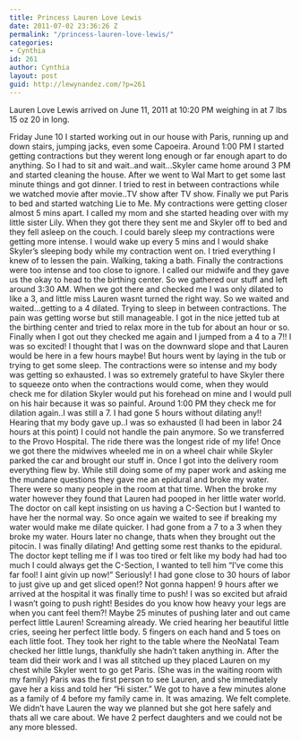 ```yaml
---
title: Princess Lauren Love Lewis
date: 2011-07-02 23:36:26 Z
permalink: "/princess-lauren-love-lewis/"
categories:
- Cynthia
id: 261
author: Cynthia
layout: post
guid: http://lewynandez.com/?p=261
---
```


Lauren Love Lewis arrived on June 11, 2011 at 10:20 PM weighing in at 7 lbs 15 oz 20 in long.

Friday June 10 I started working out in our house with Paris, running up and down stairs, jumping jacks, even some Capoeira. Around 1:00 PM I started getting contractions but they werent long enough or far enough apart to do anything. So I had to sit and wait..and wait&#8230;Skyler came home around 3 PM and started cleaning the house. After we went to Wal Mart to get some last minute things and got dinner. I tried to rest in between contractions while we watched movie after movie..TV show after TV show. Finally we put Paris to bed and started watching Lie to Me. My contractions were getting closer almost 5 mins apart. I called my mom and she started heading over with my little sister Lily. When they got there they sent me and Skyler off to bed and they fell asleep on the couch. I could barely sleep my contractions were getting more intense. I would wake up every 5 mins and I would shake Skyler&#8217;s sleeping body while my contraction went on. I tried everything I knew of to lessen the pain. Walking, taking a bath. Finally the contractions were too intense and too close to ignore. I called our midwife and they gave us the okay to head to the birthing center. So we gathered our stuff and left around 3:30 AM. When we got there and checked me I was only dilated to like a 3, and little miss Lauren wasnt turned the right way. So we waited and waited&#8230;getting to a 4 dilated. Trying to sleep in between contractions. The pain was getting worse but still manageable. I got in the nice jetted tub at the birthing center and tried to relax more in the tub for about an hour or so. Finally when I got out they checked me again and I jumped from a 4 to a 7!! I was so excited! I thought that I was on the downward slope and that Lauren would be here in a few hours maybe! But hours went by laying in the tub or trying to get some sleep. The contractions were so intense and my body was getting so exhausted. I was so extremely grateful to have Skyler there to squeeze onto when the contractions would come, when they would check me for dilation Skyler would put his forehead on mine and I would pull on his hair because it was so painful. Around 1:00 PM they check me for dilation again..I was still a 7. I had gone 5 hours without dilating any!! Hearing that my body gave up..I was so exhausted (I had been in labor 24 hours at this point) I could not handle the pain anymore. So we transferred to the Provo Hospital. The ride there was the longest ride of my life! Once we got there the midwives wheeled me in on a wheel chair while Skyler parked the car and brought our stuff in. Once I got into the delivery room everything flew by. While still doing some of my paper work and asking me the mundane questions they gave me an epidural and broke my water. There were so many people in the room at that time. When the broke my water however they found that Lauren had pooped in her little water world. The doctor on call kept insisting on us having a C-Section but I wanted to have her the normal way. So once again we waited to see if breaking my water would make me dilate quicker. I had gone from a 7 to a 3 when they broke my water. Hours later no change, thats when they brought out the pitocin. I was finally dilating! And getting some rest thanks to the epidural. The doctor kept telling me if I was too tired or felt like my body had had too much I could always get the C-Section, I wanted to tell him &#8220;I&#8217;ve come this far fool! I aint givin up now!&#8221; Seriously! I had gone close to 30 hours of labor to just give up and get sliced open!? Not gonna happen! 9 hours after we arrived at the hospital it was finally time to push! I was so excited but afraid I wasn&#8217;t going to push right! Besides do you know how heavy your legs are when you cant feel them?! Maybe 25 minutes of pushing later and out came perfect little Lauren! Screaming already. We cried hearing her beautiful little cries, seeing her perfect little body. 5 fingers on each hand and 5 toes on each little foot. They took her right to the table where the NeoNatal Team checked her little lungs, thankfully she hadn&#8217;t taken anything in. After the team did their work and I was all stitched up they placed Lauren on my chest while Skyler went to go get Paris. (She was in the waiting room with my family) Paris was the first person to see Lauren, and she immediately gave her a kiss and told her &#8220;Hi sister.&#8221; We got to have a few minutes alone as a family of 4 before my family came in. It was amazing. We felt complete. We didn&#8217;t have Lauren the way we planned but she got here safely and thats all we care about. We have 2 perfect daughters and we could not be any more blessed.

<img class="aligncenter size-medium wp-image-268" title="259297_2064863056809_1101738840_2496432_7140144_o (1)" src="http://i2.wp.com/lewynandez.com/wp-content/uploads/2011/07/259297_2064863056809_1101738840_2496432_7140144_o-1-225x300.jpg?fit=225%2C300" alt="" srcset="http://i2.wp.com/lewynandez.com/wp-content/uploads/2011/07/259297_2064863056809_1101738840_2496432_7140144_o-1.jpg?resize=225%2C300 225w, http://i2.wp.com/lewynandez.com/wp-content/uploads/2011/07/259297_2064863056809_1101738840_2496432_7140144_o-1.jpg?resize=768%2C1024 768w, http://i2.wp.com/lewynandez.com/wp-content/uploads/2011/07/259297_2064863056809_1101738840_2496432_7140144_o-1.jpg?w=960 960w" sizes="(max-width: 225px) 100vw, 225px" data-recalc-dims="1" /><img class="aligncenter size-medium wp-image-266" title="252947_2067545283863_1101738840_2502017_2722756_n" src="http://i2.wp.com/lewynandez.com/wp-content/uploads/2011/07/252947_2067545283863_1101738840_2502017_2722756_n-223x300.jpg?fit=223%2C300" alt="" srcset="http://i2.wp.com/lewynandez.com/wp-content/uploads/2011/07/252947_2067545283863_1101738840_2502017_2722756_n.jpg?resize=223%2C300 223w, http://i2.wp.com/lewynandez.com/wp-content/uploads/2011/07/252947_2067545283863_1101738840_2502017_2722756_n.jpg?w=536 536w" sizes="(max-width: 223px) 100vw, 223px" data-recalc-dims="1" /><img class="aligncenter size-medium wp-image-267" title="254932_2067539043707_1101738840_2501993_3231450_n" src="http://i1.wp.com/lewynandez.com/wp-content/uploads/2011/07/254932_2067539043707_1101738840_2501993_3231450_n-300x225.jpg?fit=300%2C225" alt="" srcset="http://i0.wp.com/lewynandez.com/wp-content/uploads/2011/07/254932_2067539043707_1101738840_2501993_3231450_n.jpg?resize=300%2C225 300w, http://i0.wp.com/lewynandez.com/wp-content/uploads/2011/07/254932_2067539043707_1101738840_2501993_3231450_n.jpg?w=720 720w" sizes="(max-width: 300px) 100vw, 300px" data-recalc-dims="1" /><a href="http://i0.wp.com/lewynandez.com/wp-content/uploads/2011/07/251747_2067538043682_1101738840_2501989_3678720_n.jpg" rel="lightbox[261]"><img class="aligncenter size-medium wp-image-265" title="251747_2067538043682_1101738840_2501989_3678720_n" src="http://i0.wp.com/lewynandez.com/wp-content/uploads/2011/07/251747_2067538043682_1101738840_2501989_3678720_n-300x225.jpg?fit=300%2C225" alt="" srcset="http://i0.wp.com/lewynandez.com/wp-content/uploads/2011/07/251747_2067538043682_1101738840_2501989_3678720_n.jpg?resize=300%2C225 300w, http://i0.wp.com/lewynandez.com/wp-content/uploads/2011/07/251747_2067538043682_1101738840_2501989_3678720_n.jpg?w=720 720w" sizes="(max-width: 300px) 100vw, 300px" data-recalc-dims="1" /></a><a href="http://i0.wp.com/lewynandez.com/wp-content/uploads/2011/07/251602_2067538403691_1101738840_2501991_1642270_n.jpg" rel="lightbox[261]"><img class="aligncenter size-medium wp-image-264" title="251602_2067538403691_1101738840_2501991_1642270_n" src="http://i1.wp.com/lewynandez.com/wp-content/uploads/2011/07/251602_2067538403691_1101738840_2501991_1642270_n-300x225.jpg?fit=300%2C225" alt="" srcset="http://i0.wp.com/lewynandez.com/wp-content/uploads/2011/07/251602_2067538403691_1101738840_2501991_1642270_n.jpg?resize=300%2C225 300w, http://i0.wp.com/lewynandez.com/wp-content/uploads/2011/07/251602_2067538403691_1101738840_2501991_1642270_n.jpg?w=720 720w" sizes="(max-width: 300px) 100vw, 300px" data-recalc-dims="1" /></a><a href="http://i2.wp.com/lewynandez.com/wp-content/uploads/2011/07/248287_2067540643747_1101738840_2502000_2798876_n.jpg" rel="lightbox[261]"><img class="aligncenter size-medium wp-image-263" title="248287_2067540643747_1101738840_2502000_2798876_n" src="http://i1.wp.com/lewynandez.com/wp-content/uploads/2011/07/248287_2067540643747_1101738840_2502000_2798876_n-300x225.jpg?fit=300%2C225" alt="" srcset="http://i2.wp.com/lewynandez.com/wp-content/uploads/2011/07/248287_2067540643747_1101738840_2502000_2798876_n.jpg?resize=300%2C225 300w, http://i2.wp.com/lewynandez.com/wp-content/uploads/2011/07/248287_2067540643747_1101738840_2502000_2798876_n.jpg?w=720 720w" sizes="(max-width: 300px) 100vw, 300px" data-recalc-dims="1" /></a><a href="http://i0.wp.com/lewynandez.com/wp-content/uploads/2011/07/264568_2088587929916_1101738840_2529024_677790_n.jpg" rel="lightbox[261]"><img class="aligncenter size-medium wp-image-269" title="264568_2088587929916_1101738840_2529024_677790_n" src="http://i2.wp.com/lewynandez.com/wp-content/uploads/2011/07/264568_2088587929916_1101738840_2529024_677790_n-300x225.jpg?fit=300%2C225" alt="" srcset="http://i0.wp.com/lewynandez.com/wp-content/uploads/2011/07/264568_2088587929916_1101738840_2529024_677790_n.jpg?resize=300%2C225 300w, http://i0.wp.com/lewynandez.com/wp-content/uploads/2011/07/264568_2088587929916_1101738840_2529024_677790_n.jpg?w=720 720w" sizes="(max-width: 300px) 100vw, 300px" data-recalc-dims="1" /></a>
  
<a href="http://i2.wp.com/lewynandez.com/wp-content/uploads/2011/07/246937_2067538643697_1101738840_2501992_7064470_n.jpg" rel="lightbox[261]"><img class="aligncenter size-medium wp-image-262" title="246937_2067538643697_1101738840_2501992_7064470_n" src="http://i1.wp.com/lewynandez.com/wp-content/uploads/2011/07/246937_2067538643697_1101738840_2501992_7064470_n-300x225.jpg?fit=300%2C225" alt="" srcset="http://i2.wp.com/lewynandez.com/wp-content/uploads/2011/07/246937_2067538643697_1101738840_2501992_7064470_n.jpg?resize=300%2C225 300w, http://i2.wp.com/lewynandez.com/wp-content/uploads/2011/07/246937_2067538643697_1101738840_2501992_7064470_n.jpg?w=720 720w" sizes="(max-width: 300px) 100vw, 300px" data-recalc-dims="1" /></a>